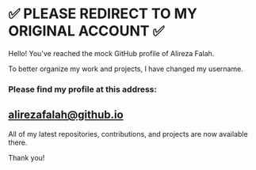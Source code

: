 # ✅ PLEASE REDIRECT TO MY ORIGINAL ACCOUNT ✅

Hello! You've reached the mock GitHub profile of Alireza Falah.

To better organize my work and projects, I have changed my username.

### **Please find my profile at this address:**

## **[alirezafalah@github.io](alirezafalah@github.io)**

All of my latest repositories, contributions, and projects are now available there. 

Thank you!
